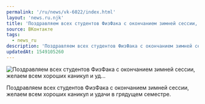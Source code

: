 ```yaml
---
permalink: '/ru/news/vk-6022/index.html'
layout: 'news.ru.njk'
title: 'Поздравляем всех студентов ФизФака с окончанием зимней сессии, желаем всем хороших каникул и уд'
source: ВКонтакте
tags:
  - news_ru
description: 'Поздравляем всех студентов ФизФака с окончанием зимней сессии, желаем всем хороших каникул и уд…'
updatedAt: 1549105260
---
```

![Поздравляем всех студентов ФизФака с окончанием зимней сессии, желаем всем хороших каникул и уд…](https://sun9-19.userapi.com/impf/c851128/v851128789/a2f0e/PCyMv6XUZW4.jpg?size=1067x675&quality=96&proxy=1&sign=0ddb36b87861370adeff0012b7df6b08&c_uniq_tag=h5btI8wHU8tnR6kBPEaRdT18GFWfYJW-_TCKL5gyQpE&type=album)

Поздравляем всех студентов ФизФака с окончанием зимней сессии, желаем всем хороших каникул и удачи в грядущем семестре.

